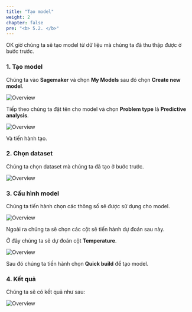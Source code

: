 ```yaml
---
title: "Tạo model"
weight: 2
chapter: false
pre: "<b> 5.2. </b>"
---
```


OK giờ chúng ta sẽ tạo model từ dữ liệu mà chúng ta đã thu thập được ở bước trước.

### 1. Tạo model

Chúng ta vào **Sagemaker** và chọn **My Models** sau đó chọn **Create new model**.

![Overview](/fcj-ss2-workshop-003/images/70.png)

Tiếp theo chúng ta đặt tên cho model và chọn **Problem type** là **Predictive analysis**.

![Overview](/fcj-ss2-workshop-003/images/71.png)

Và tiến hành tạo.

### 2. Chọn dataset

Chúng ta chọn dataset mà chúng ta đã tạo ở bước trước.

![Overview](/fcj-ss2-workshop-003/images/72.png)

### 3. Cấu hình model

Chúng ta tiến hành chọn các thông số sẽ được sử dụng cho model.

![Overview](/fcj-ss2-workshop-003/images/73.png)

Ngoài ra chúng ta sẽ chọn các cột sẽ tiến hành dự đoán sau này.

Ở đây chúng ta sẽ dự đoán cột **Temperature**.

![Overview](/fcj-ss2-workshop-003/images/74.png)

Sau đó chúng ta tiến hành chọn **Quick build** để tạo model.

### 4. Kết quả

Chúng ta sẽ có kết quả như sau:

![Overview](/fcj-ss2-workshop-003/images/75.png)


